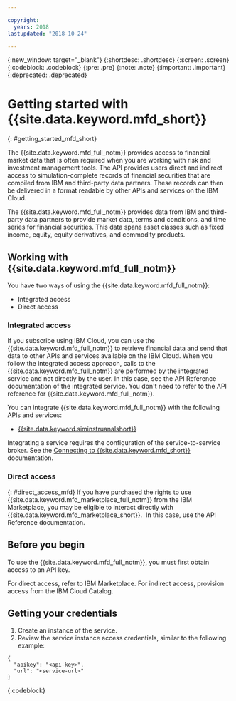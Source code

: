 ```yaml
---

copyright:
  years: 2018
lastupdated: "2018-10-24"

---
```

{:new_window: target="_blank"}
{:shortdesc: .shortdesc}
{:screen: .screen}
{:codeblock: .codeblock}
{:pre: .pre}
{:note: .note}
{:important: .important}
{:deprecated: .deprecated}

<!-- I will need to change xref references from SimulatedInstrumentAnalytics to simulated-instrument-analytics once the name change occurs-->

# Getting started with {{site.data.keyword.mfd_short}} 
{: #getting_started_mfd_short}

The {{site.data.keyword.mfd_full_notm}} provides access to financial market data that is often required 
when you are working with risk and investment management tools. The API provides users direct and 
indirect access to simulation-complete records of financial securities that are compiled from IBM 
and third-party data partners. These records can then be delivered in a format readable by other APIs 
and services on the IBM Cloud.

The {{site.data.keyword.mfd_full_notm}} provides data from IBM and third-party data partners to provide 
market data, terms and conditions, and time series for financial securities. This data spans 
asset classes such as fixed income, equity, equity derivatives, and commodity products. 

## Working with {{site.data.keyword.mfd_full_notm}}
You have two ways of using the {{site.data.keyword.mfd_full_notm}}:
* Integrated access
* Direct access

### Integrated access
If you subscribe using IBM Cloud, you can use the {{site.data.keyword.mfd_full_notm}} to retrieve financial data and send that data to other APIs and services available on the IBM Cloud. 
When you follow the integrated access approach, calls to the {{site.data.keyword.mfd_full_notm}} are performed by the integrated service and not directly by the user. 
In this case, see the API Reference documentation of the integrated service. 
You don't need to refer to the API reference for {{site.data.keyword.mfd_full_notm}}.

You can integrate {{site.data.keyword.mfd_full_notm}} with the following APIs and services:
* [{{site.data.keyword.siminstruanalshort}}](/docs/services/simulated-instrument-analytics/index.html)

Integrating a service requires the configuration of the service-to-service broker. 
See the [Connecting to {{site.data.keyword.mfd_short}}](/docs/services/simulated-instrument-analytics/connect_services.html) documentation.
<!-- See the [Getting started with {{site.data.keyword.mfd_short}}](/docs/services/managed-financial-data/index.html) documentation. -->
 
### Direct access
{: #direct_access_mfd}
If you have purchased the rights to use {{site.data.keyword.mfd_marketplace_full_notm}} from the IBM Marketplace, you may be eligible to interact directly with {{site.data.keyword.mfd_marketplace_short}}.  In this case, use the API Reference documentation.

<!--
If you subscribe by means of IBM Cloud, you can use the {{site.data.keyword.mfd_short}} service to retrieve financial data and then send it to the {{site.data.keyword.siminstruanalshort}} service for simulation and calculation. In this case, you do not interact with the {{site.data.keyword.mfd_short}} service directly. The {{site.data.keyword.siminstruanalshort}} service connects to the {{site.data.keyword.mfd_short}} service when you submit requests to the {{site.data.keyword.siminstruanalshort}} service. 
See the documentation for {{site.data.keyword.siminstruanalshort}} about how to submit requests to {{site.data.keyword.siminstruanalshort}}.
-->

## Before you begin

To use the {{site.data.keyword.mfd_full_notm}}, you must first obtain access to an API key. 

For direct access, refer to IBM Marketplace.
For indirect access, provision access from the IBM Cloud Catalog. <!--Can we link to MFD in IBM Cloud catalog? Not yet.--> 
 
<!-- If you plan on using {{site.data.keyword.mfd_full_notm}} with other APIs and services on the IBM Cloud, such  as the {{site.data.keyword.sia_full_notm}}, see [Getting started with {{site.data.keyword.mfd_short}}](/docs/services/managed-financial-data/index.html). -->

## Getting your credentials

1. Create an instance of the service.
2. Review the service instance access credentials, similar to the following example:

```
{
  "apikey": "<api-key>",
  "url": "<service-url>"
}
```
{:codeblock}


